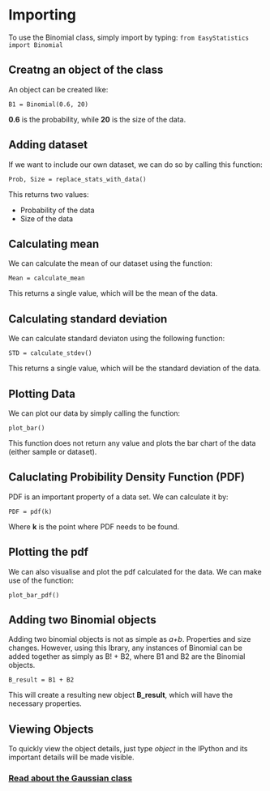 # Importing

To use the Binomial class, simply import by typing:
```from EasyStatistics import Binomial```

## Creatng an object of the class

An object can be created like:

```B1 = Binomial(0.6, 20)```

**0.6** is the probability, while **20** is the size of the data.

## Adding dataset

If we want to include our own dataset, we can do so by calling this function:

```Prob, Size = replace_stats_with_data()```

This returns two values:

* Probability of the data
* Size of the data

## Calculating mean

We can calculate the mean of our dataset using the function:

```Mean = calculate_mean```

This returns a single value, which will be the mean of the data.

## Calculating standard deviation

We can calculate standard deviaton using the following function:

```STD = calculate_stdev()```

This returns a single value, which will be the standard deviation of the data.

## Plotting Data

We can plot our data by simply calling the function:

```plot_bar()```

This function does not return any value and plots the bar chart of the data
(either sample or dataset).

## Caluclating Probibility Density Function (PDF)

PDF is an important property of a data set. We can calculate it by:

```PDF = pdf(k)```

Where **k** is the point where PDF needs to be found.

## Plotting the pdf

We can also visualise and plot the pdf calculated for the data.
We can make use of the function:

```plot_bar_pdf()```

## Adding two Binomial objects

Adding two binomial objects is not as simple as *a+b*.
Properties and size changes.
However, using this lbrary, any instances of Binomial can be added together
as simply as B! + B2, where B1 and B2 are the Binomial objects.

```B_result = B1 + B2```

This will create a resulting new object **B_result**, which will have the
necessary properties.

## Viewing Objects

To quickly view the object details, just type *object* in the IPython and its
important details will be made visible.

### [Read about the Gaussian class](../Gaussian/gaussianDistribution.md)
